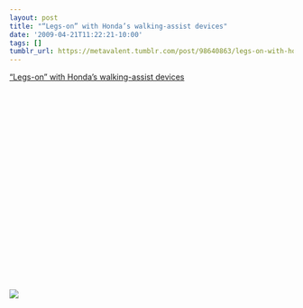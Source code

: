 ```yaml
---
layout: post
title: "“Legs-on” with Honda’s walking-assist devices"
date: '2009-04-21T11:22:21-10:00'
tags: []
tumblr_url: https://metavalent.tumblr.com/post/98640863/legs-on-with-hondas-walking-assist-devices
---
```

[“Legs-on” with Honda’s walking-assist devices](http://metavalent.com/?p=1015)  

<object width="460" height="340"><param name="movie" value="http://www.youtube.com/v/AE71350tu7k&amp;hl=en&amp;fs=1&amp;color1=0x402061&amp;color2=0x9461ca">
<param name="allowFullScreen" value="true">
<param name="allowscriptaccess" value="always">
<embed src="http://www.youtube.com/v/AE71350tu7k&amp;hl=en&amp;fs=1&amp;color1=0x402061&amp;color2=0x9461ca" type="application/x-shockwave-flash" allowscriptaccess="always" allowfullscreen="true" width="460" height="340"></embed></object>

 ![](http://img.zemanta.com/pixy.gif?x-id=7a585de6-6190-8b04-b8d2-99c3906b2c00)
